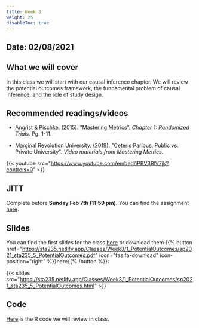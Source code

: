 ```yaml
---
title: Week 3
weight: 25
disableToc: true
---
```


## Date: 02/08/2021

## What we will cover

In this class we will start with our causal inference chapter. We will review the potential outcomes framework, the fundamental problem of causal inference, and the role of study design.

## Recommended readings/videos

- Angrist & Pischke. (2015). "Mastering Metrics". *Chapter 1: Randomized Trials*. Pg. 1-11. 

- Marginal Revolution University. (2019). "Ceteris Paribus: Public vs. Private University". *Video materials from Mastering Metrics*.

{{< youtube src="https://www.youtube.com/embed/iPBV3BlV7jk?controls=0" >}}

## JITT

Complete before **Sunday Feb 7th (11:59 pm)**. You can find the assignment [here](https://forms.gle/TMdFqFJ7pfoFwigP7).

## Slides

You can find the first slides for the class [here](https://sta235.netlify.app/Classes/Week3/1_PotentialOutcomes/sp2021_sta235_5_PotentialOutcomes.html) or download them {{% button href="https://sta235.netlify.app/Classes/Week3/1_PotentialOutcomes/sp2021_sta235_5_PotentialOutcomes.pdf" icon="fas fa-download" icon-position="right" %}}here{{% /button %}}:

{{< slides src="https://sta235.netlify.app/Classes/Week3/1_PotentialOutcomes/sp2021_sta235_5_PotentialOutcomes.html" >}}

## Code

[Here](https://github.com/maibennett/sta235/blob/main/exampleSite/content/Classes/Week3/code/sp2021_sta235_5_PO.R) is the R code we will review in class.